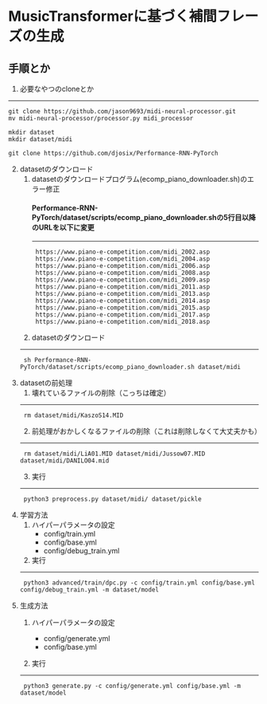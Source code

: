 # MusicTransformerに基づく補間フレーズの生成

## 手順とか
1. 必要なやつのcloneとか
---
    git clone https://github.com/jason9693/midi-neural-processor.git
    mv midi-neural-processor/processor.py midi_processor

    mkdir dataset
    mkdir dataset/midi

    git clone https://github.com/djosix/Performance-RNN-PyTorch

2. datasetのダウンロード
    1. datasetのダウンロードプログラム(ecomp_piano_downloader.sh)のエラー修正  
        #### Performance-RNN-PyTorch/dataset/scripts/ecomp_piano_downloader.shの5行目以降のURLを以下に変更
        ---
            https://www.piano-e-competition.com/midi_2002.asp
            https://www.piano-e-competition.com/midi_2004.asp
            https://www.piano-e-competition.com/midi_2006.asp
            https://www.piano-e-competition.com/midi_2008.asp
            https://www.piano-e-competition.com/midi_2009.asp
            https://www.piano-e-competition.com/midi_2011.asp
            https://www.piano-e-competition.com/midi_2013.asp
            https://www.piano-e-competition.com/midi_2014.asp
            https://www.piano-e-competition.com/midi_2015.asp
            https://www.piano-e-competition.com/midi_2017.asp
            https://www.piano-e-competition.com/midi_2018.asp

    2. datasetのダウンロード
    ---
        sh Performance-RNN-PyTorch/dataset/scripts/ecomp_piano_downloader.sh dataset/midi

3. datasetの前処理
    1. 壊れているファイルの削除（こっちは確定）
    ---
        rm dataset/midi/KaszoS14.MID
    
    2. 前処理がおかしくなるファイルの削除（これは削除しなくて大丈夫かも）
    ---
        rm dataset/midi/LiA01.MID dataset/midi/Jussow07.MID dataset/midi/DANILO04.mid
    3. 実行
    ---
        python3 preprocess.py dataset/midi/ dataset/pickle

4. 学習方法
    1. ハイパーパラメータの設定
        - config/train.yml
        - config/base.yml
        - config/debug_train.yml
    2. 実行
    ---
        python3 advanced/train/dpc.py -c config/train.yml config/base.yml config/debug_train.yml -m dataset/model

5. 生成方法
    1. ハイパーパラメータの設定
        - config/generate.yml
        - config/base.yml
    
    2. 実行
    ---
        python3 generate.py -c config/generate.yml config/base.yml -m dataset/model